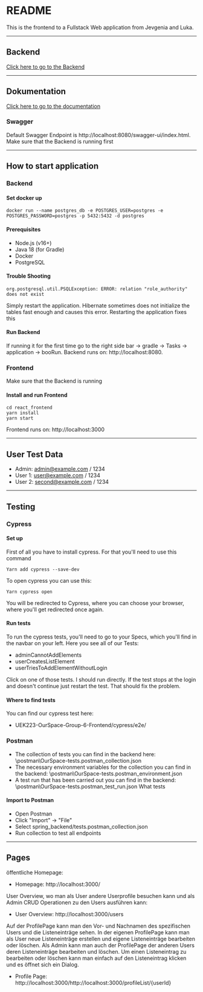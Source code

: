  # README #

This is the frontend to a Fullstack Web application from Jevgenia and Luka.



---



## Backend

[Click here to go to the Backend](https://github.com/Luka0731/UEK223-OurSpace-Group-6-Backend)



---



## Dokumentation

[Click here to go to the documentation](https://github.com/Luka0731/UEK223-OurSpace-Group-6-Frontend/blob/main/docs/ourspace-documentation.pdf)

### Swagger
Default Swagger Endpoint is http://localhost:8080/swagger-ui/index.html. Make sure that the Backend is running first



---



## How to start application

### Backend
#### Set docker up
```
docker run --name postgres_db -e POSTGRES_USER=postgres -e POSTGRES_PASSWORD=postgres -p 5432:5432 -d postgres
```
#### Prerequisites
- Node.js (v16+)
- Java 18 (for Gradle)
- Docker
- PostgreSQL
#### Trouble Shooting
```
org.postgresql.util.PSQLException: ERROR: relation "role_authority" does not exist
```
Simply restart the application. Hibernate sometimes does not initialize the tables fast enough and causes this error. Restarting the application fixes this
#### Run Backend
If running it for the first time go to the right side bar -> gradle -> Tasks -> application -> booRun.
Backend runs on: http://localhost:8080. 

### Frontend
Make sure that the Backend is running
#### Install and run Frontend
```
cd react_frontend
yarn install
yarn start
```
Frontend runs on: http://localhost:3000



---



## User Test Data
* Admin: admin@example.com / 1234
* User 1: user@example.com / 1234
* User 2: second@example.com / 1234



---



## Testing

### Cypress
#### Set up
First of all you have to install cypress. For that you'll need to use this command 
```
Yarn add cypress --save-dev
```
To open cypress you can use this:
```
Yarn cypress open
```
You will be redirected to Cypress, where you can choose your browser, where you'll get redirected once again.
#### Run tests
To run the cypress tests, you'll need to go to your Specs, which you'll find in the navbar on your left. Here you see all of our Tests:
- adminCannotAddElements
- userCreatesListElement
- userTriesToAddElementWithoutLogin

Click on one of those tests. I should run directly. If the test stops at the login and doesn't continue just restart the test. That should fix the problem.
#### Where to find tests
You can find our cypress test here:
- UEK223-OurSpace-Group-6-Frontend/cypress/e2e/

### Postman
* The collection of tests you can find in the backend here: \postman\OurSpace-tests.postman_collection.json
* The necessary environment variables for the collection you can find in the backend: \postman\OurSpace-tests.postman_environment.json
* A test run that has been carried out you can find in the backend: \postman\OurSpace-tests.postman_test_run.json
What tests
#### Import to Postman
- Open Postman
- Click "Import" → "File"
- Select spring_backend/tests.postman_collection.json
- Run collection to test all endpoints



---



## Pages

öffentliche Homepage:
- Homepage: http://localhost:3000/
 
User Overview, wo man als User andere Userprofile besuchen kann und als Admin CRUD Operationen zu den Users ausführen kann:
- User Overview: http://localhost:3000/users
 
Auf der ProfilePage kann man den Vor- und Nachnamen des spezifischen Users und die Listeneinträge sehen. In der eigenen ProfilePage kann man als User neue Listeneinträge erstellen und eigene Listeneinträge bearbeiten oder löschen. Als Admin kann man auch der ProfilePage der anderen Users deren Listeneinträge bearbeiten und löschen. Um einen Listeneintrag zu bearbeiten oder löschen kann man einfach auf den Listeneintrag klicken und es öffnet sich ein Dialog.
- Profile Page: http://localhost:3000/http://localhost:3000/profileList/{userId}
